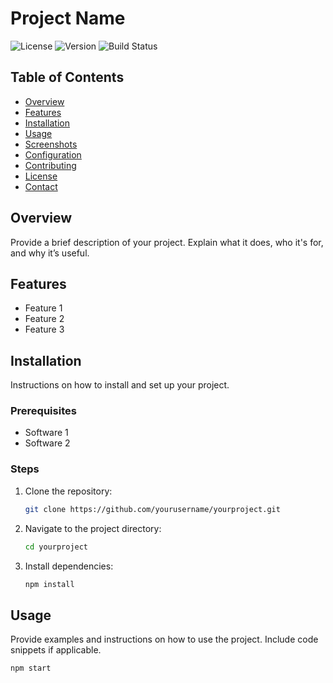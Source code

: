 # Project Name

![License](https://img.shields.io/badge/license-MIT-blue.svg)
![Version](https://img.shields.io/badge/version-1.0.0-brightgreen.svg)
![Build Status](https://img.shields.io/badge/build-passing-brightgreen.svg)

## Table of Contents
- [Overview](#overview)
- [Features](#features)
- [Installation](#installation)
- [Usage](#usage)
- [Screenshots](#screenshots)
- [Configuration](#configuration)
- [Contributing](#contributing)
- [License](#license)
- [Contact](#contact)

## Overview
Provide a brief description of your project. Explain what it does, who it's for, and why it’s useful.

## Features
- Feature 1
- Feature 2
- Feature 3

## Installation
Instructions on how to install and set up your project.

### Prerequisites
- Software 1
- Software 2

### Steps
1. Clone the repository:
    ```bash
    git clone https://github.com/yourusername/yourproject.git
    ```
2. Navigate to the project directory:
    ```bash
    cd yourproject
    ```
3. Install dependencies:
    ```bash
    npm install
    ```

## Usage
Provide examples and instructions on how to use the project. Include code snippets if applicable.

```bash
npm start
